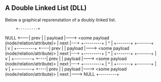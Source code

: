 ## A Double Linked List (DLL)

Below a graphical repsrenstation of a doubly linked list.


         +---------+
NULL <---| prev    |
         | payload |---> <some payload (node/relation/attribute)>
         | next    |---+
         +---------+   |
            ^          |
    +-------+  +-------+	    
    |          v
    |    +---------+
    +----| prev    |
         | payload |---> <some payload (node/relation/attribute)>
         | next    |---+
         +---------+   |
	    ^          |
    +-------+  +-------+
    |          v
    |    +---------+
    +----| prev    |
         | payload |---> <some payload (node/relation/attribute)>
         | next    |---+
         +---------+   |
            ^          |
    +-------+  +-------+
    |          v
    |    +---------+
    +----| prev    |
         | payload |---> <some payload (node/relation/attribute)>
         | next    |---> NULL
         +---------+   
